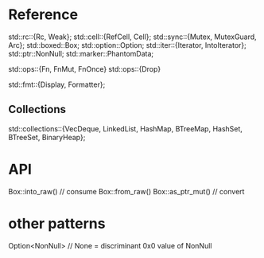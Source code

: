 # Reference

std::rc::{Rc, Weak}; 
std::cell::{RefCell, Cell}; 
std::sync::{Mutex, MutexGuard, Arc}; 
std::boxed::Box; 
std::option::Option; 
std::iter::{Iterator, IntoIterator}; 
std::ptr::NonNull; 
std::marker::PhantomData; 

std::ops::{Fn, FnMut, FnOnce}
std::ops::{Drop}

std::fmt::{Display, Formatter};

## Collections
std::collections::{VecDeque, LinkedList, HashMap, BTreeMap, HashSet, BTreeSet, BinaryHeap};


# API
Box::into_raw() // consume
Box::from_raw()
Box::as_ptr_mut() // convert

# other patterns
Option<NonNull<T>> // None = discriminant 0x0 value of NonNull
